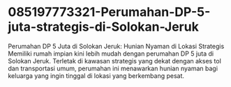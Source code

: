 # 085197773321-Perumahan-DP-5-juta-strategis-di-Solokan-Jeruk
Perumahan DP 5 Juta di Solokan Jeruk: Hunian Nyaman di Lokasi Strategis  Memiliki rumah impian kini lebih mudah dengan perumahan DP 5 juta di Solokan Jeruk. Terletak di kawasan strategis yang dekat dengan akses tol dan transportasi umum, perumahan ini menawarkan hunian nyaman bagi keluarga yang ingin tinggal di lokasi yang berkembang pesat.
